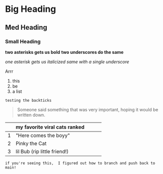 # Big Heading
## Med Heading
### Small Heading

**two asterisks gets us bold**
__two underscores do the same__

*one asterisk gets us italicized*
_same with a single underscore_

Arrr
1. this
1. be
1. a list

`testing the backticks`    

>Someone said something that was very important, hoping it would be written down.

|   | my favorite viral cats ranked |   |   |   |
|---|-------------------------------|---|---|---|
| 1 | "Here comes the boyy"         |   |   |   |
| 2 | Pinky the Cat                 |   |   |   |
| 3 | lil Bub (rip little friend!)  |   |   |   |

`if you're seeing this,  I figured out how to branch and push back to main!`